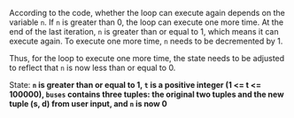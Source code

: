 According to the code, whether the loop can execute again depends on the variable `n`. If `n` is greater than 0, the loop can execute one more time. At the end of the last iteration, `n` is greater than or equal to 1, which means it can execute again. To execute one more time, `n` needs to be decremented by 1. 

Thus, for the loop to execute one more time, the state needs to be adjusted to reflect that `n` is now less than or equal to 0. 

State: **`n` is greater than or equal to 1, `t` is a positive integer (1 <= t <= 100000), `buses` contains three tuples: the original two tuples and the new tuple (s, d) from user input, and `n` is now 0**